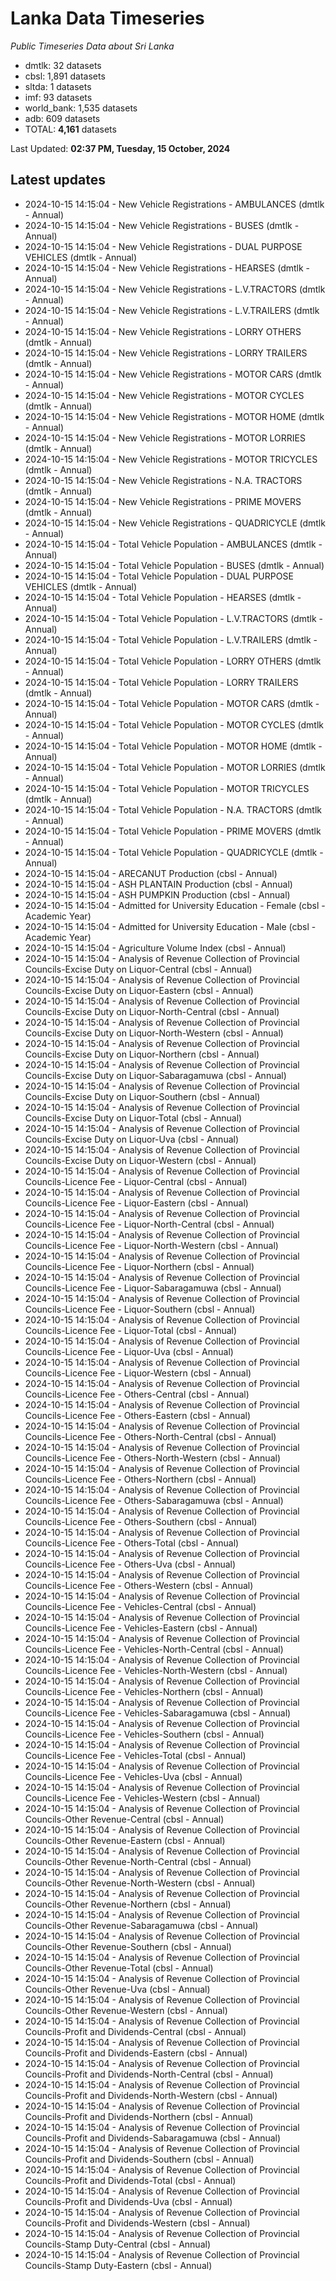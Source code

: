 # Lanka Data Timeseries
*Public Timeseries Data about Sri Lanka*

* dmtlk: 32 datasets
* cbsl: 1,891 datasets
* sltda: 1 datasets
* imf: 93 datasets
* world_bank: 1,535 datasets
* adb: 609 datasets
* TOTAL: **4,161** datasets

Last Updated: **02:37 PM, Tuesday, 15 October, 2024**

## Latest updates

* 2024-10-15 14:15:04 - New Vehicle Registrations - AMBULANCES (dmtlk - Annual)
* 2024-10-15 14:15:04 - New Vehicle Registrations - BUSES (dmtlk - Annual)
* 2024-10-15 14:15:04 - New Vehicle Registrations - DUAL PURPOSE VEHICLES (dmtlk - Annual)
* 2024-10-15 14:15:04 - New Vehicle Registrations - HEARSES (dmtlk - Annual)
* 2024-10-15 14:15:04 - New Vehicle Registrations - L.V.TRACTORS (dmtlk - Annual)
* 2024-10-15 14:15:04 - New Vehicle Registrations - L.V.TRAILERS (dmtlk - Annual)
* 2024-10-15 14:15:04 - New Vehicle Registrations - LORRY OTHERS (dmtlk - Annual)
* 2024-10-15 14:15:04 - New Vehicle Registrations - LORRY TRAILERS (dmtlk - Annual)
* 2024-10-15 14:15:04 - New Vehicle Registrations - MOTOR CARS (dmtlk - Annual)
* 2024-10-15 14:15:04 - New Vehicle Registrations - MOTOR CYCLES (dmtlk - Annual)
* 2024-10-15 14:15:04 - New Vehicle Registrations - MOTOR HOME (dmtlk - Annual)
* 2024-10-15 14:15:04 - New Vehicle Registrations - MOTOR LORRIES (dmtlk - Annual)
* 2024-10-15 14:15:04 - New Vehicle Registrations - MOTOR TRICYCLES (dmtlk - Annual)
* 2024-10-15 14:15:04 - New Vehicle Registrations - N.A. TRACTORS (dmtlk - Annual)
* 2024-10-15 14:15:04 - New Vehicle Registrations - PRIME MOVERS (dmtlk - Annual)
* 2024-10-15 14:15:04 - New Vehicle Registrations - QUADRICYCLE (dmtlk - Annual)
* 2024-10-15 14:15:04 - Total Vehicle Population - AMBULANCES (dmtlk - Annual)
* 2024-10-15 14:15:04 - Total Vehicle Population - BUSES (dmtlk - Annual)
* 2024-10-15 14:15:04 - Total Vehicle Population - DUAL PURPOSE VEHICLES (dmtlk - Annual)
* 2024-10-15 14:15:04 - Total Vehicle Population - HEARSES (dmtlk - Annual)
* 2024-10-15 14:15:04 - Total Vehicle Population - L.V.TRACTORS (dmtlk - Annual)
* 2024-10-15 14:15:04 - Total Vehicle Population - L.V.TRAILERS (dmtlk - Annual)
* 2024-10-15 14:15:04 - Total Vehicle Population - LORRY OTHERS (dmtlk - Annual)
* 2024-10-15 14:15:04 - Total Vehicle Population - LORRY TRAILERS (dmtlk - Annual)
* 2024-10-15 14:15:04 - Total Vehicle Population - MOTOR CARS (dmtlk - Annual)
* 2024-10-15 14:15:04 - Total Vehicle Population - MOTOR CYCLES (dmtlk - Annual)
* 2024-10-15 14:15:04 - Total Vehicle Population - MOTOR HOME (dmtlk - Annual)
* 2024-10-15 14:15:04 - Total Vehicle Population - MOTOR LORRIES (dmtlk - Annual)
* 2024-10-15 14:15:04 - Total Vehicle Population - MOTOR TRICYCLES (dmtlk - Annual)
* 2024-10-15 14:15:04 - Total Vehicle Population - N.A. TRACTORS (dmtlk - Annual)
* 2024-10-15 14:15:04 - Total Vehicle Population - PRIME MOVERS (dmtlk - Annual)
* 2024-10-15 14:15:04 - Total Vehicle Population - QUADRICYCLE (dmtlk - Annual)
* 2024-10-15 14:15:04 - ARECANUT Production (cbsl - Annual)
* 2024-10-15 14:15:04 - ASH PLANTAIN Production (cbsl - Annual)
* 2024-10-15 14:15:04 - ASH PUMPKIN Production (cbsl - Annual)
* 2024-10-15 14:15:04 - Admitted for University Education - Female (cbsl - Academic Year)
* 2024-10-15 14:15:04 - Admitted for University Education - Male (cbsl - Academic Year)
* 2024-10-15 14:15:04 - Agriculture Volume Index (cbsl - Annual)
* 2024-10-15 14:15:04 - Analysis of Revenue Collection of Provincial Councils-Excise Duty on Liquor-Central (cbsl - Annual)
* 2024-10-15 14:15:04 - Analysis of Revenue Collection of Provincial Councils-Excise Duty on Liquor-Eastern (cbsl - Annual)
* 2024-10-15 14:15:04 - Analysis of Revenue Collection of Provincial Councils-Excise Duty on Liquor-North-Central (cbsl - Annual)
* 2024-10-15 14:15:04 - Analysis of Revenue Collection of Provincial Councils-Excise Duty on Liquor-North-Western (cbsl - Annual)
* 2024-10-15 14:15:04 - Analysis of Revenue Collection of Provincial Councils-Excise Duty on Liquor-Northern (cbsl - Annual)
* 2024-10-15 14:15:04 - Analysis of Revenue Collection of Provincial Councils-Excise Duty on Liquor-Sabaragamuwa (cbsl - Annual)
* 2024-10-15 14:15:04 - Analysis of Revenue Collection of Provincial Councils-Excise Duty on Liquor-Southern (cbsl - Annual)
* 2024-10-15 14:15:04 - Analysis of Revenue Collection of Provincial Councils-Excise Duty on Liquor-Total (cbsl - Annual)
* 2024-10-15 14:15:04 - Analysis of Revenue Collection of Provincial Councils-Excise Duty on Liquor-Uva (cbsl - Annual)
* 2024-10-15 14:15:04 - Analysis of Revenue Collection of Provincial Councils-Excise Duty on Liquor-Western (cbsl - Annual)
* 2024-10-15 14:15:04 - Analysis of Revenue Collection of Provincial Councils-Licence Fee - Liquor-Central (cbsl - Annual)
* 2024-10-15 14:15:04 - Analysis of Revenue Collection of Provincial Councils-Licence Fee - Liquor-Eastern (cbsl - Annual)
* 2024-10-15 14:15:04 - Analysis of Revenue Collection of Provincial Councils-Licence Fee - Liquor-North-Central (cbsl - Annual)
* 2024-10-15 14:15:04 - Analysis of Revenue Collection of Provincial Councils-Licence Fee - Liquor-North-Western (cbsl - Annual)
* 2024-10-15 14:15:04 - Analysis of Revenue Collection of Provincial Councils-Licence Fee - Liquor-Northern (cbsl - Annual)
* 2024-10-15 14:15:04 - Analysis of Revenue Collection of Provincial Councils-Licence Fee - Liquor-Sabaragamuwa (cbsl - Annual)
* 2024-10-15 14:15:04 - Analysis of Revenue Collection of Provincial Councils-Licence Fee - Liquor-Southern (cbsl - Annual)
* 2024-10-15 14:15:04 - Analysis of Revenue Collection of Provincial Councils-Licence Fee - Liquor-Total (cbsl - Annual)
* 2024-10-15 14:15:04 - Analysis of Revenue Collection of Provincial Councils-Licence Fee - Liquor-Uva (cbsl - Annual)
* 2024-10-15 14:15:04 - Analysis of Revenue Collection of Provincial Councils-Licence Fee - Liquor-Western (cbsl - Annual)
* 2024-10-15 14:15:04 - Analysis of Revenue Collection of Provincial Councils-Licence Fee - Others-Central (cbsl - Annual)
* 2024-10-15 14:15:04 - Analysis of Revenue Collection of Provincial Councils-Licence Fee - Others-Eastern (cbsl - Annual)
* 2024-10-15 14:15:04 - Analysis of Revenue Collection of Provincial Councils-Licence Fee - Others-North-Central (cbsl - Annual)
* 2024-10-15 14:15:04 - Analysis of Revenue Collection of Provincial Councils-Licence Fee - Others-North-Western (cbsl - Annual)
* 2024-10-15 14:15:04 - Analysis of Revenue Collection of Provincial Councils-Licence Fee - Others-Northern (cbsl - Annual)
* 2024-10-15 14:15:04 - Analysis of Revenue Collection of Provincial Councils-Licence Fee - Others-Sabaragamuwa (cbsl - Annual)
* 2024-10-15 14:15:04 - Analysis of Revenue Collection of Provincial Councils-Licence Fee - Others-Southern (cbsl - Annual)
* 2024-10-15 14:15:04 - Analysis of Revenue Collection of Provincial Councils-Licence Fee - Others-Total (cbsl - Annual)
* 2024-10-15 14:15:04 - Analysis of Revenue Collection of Provincial Councils-Licence Fee - Others-Uva (cbsl - Annual)
* 2024-10-15 14:15:04 - Analysis of Revenue Collection of Provincial Councils-Licence Fee - Others-Western (cbsl - Annual)
* 2024-10-15 14:15:04 - Analysis of Revenue Collection of Provincial Councils-Licence Fee - Vehicles-Central (cbsl - Annual)
* 2024-10-15 14:15:04 - Analysis of Revenue Collection of Provincial Councils-Licence Fee - Vehicles-Eastern (cbsl - Annual)
* 2024-10-15 14:15:04 - Analysis of Revenue Collection of Provincial Councils-Licence Fee - Vehicles-North-Central (cbsl - Annual)
* 2024-10-15 14:15:04 - Analysis of Revenue Collection of Provincial Councils-Licence Fee - Vehicles-North-Western (cbsl - Annual)
* 2024-10-15 14:15:04 - Analysis of Revenue Collection of Provincial Councils-Licence Fee - Vehicles-Northern (cbsl - Annual)
* 2024-10-15 14:15:04 - Analysis of Revenue Collection of Provincial Councils-Licence Fee - Vehicles-Sabaragamuwa (cbsl - Annual)
* 2024-10-15 14:15:04 - Analysis of Revenue Collection of Provincial Councils-Licence Fee - Vehicles-Southern (cbsl - Annual)
* 2024-10-15 14:15:04 - Analysis of Revenue Collection of Provincial Councils-Licence Fee - Vehicles-Total (cbsl - Annual)
* 2024-10-15 14:15:04 - Analysis of Revenue Collection of Provincial Councils-Licence Fee - Vehicles-Uva (cbsl - Annual)
* 2024-10-15 14:15:04 - Analysis of Revenue Collection of Provincial Councils-Licence Fee - Vehicles-Western (cbsl - Annual)
* 2024-10-15 14:15:04 - Analysis of Revenue Collection of Provincial Councils-Other Revenue-Central (cbsl - Annual)
* 2024-10-15 14:15:04 - Analysis of Revenue Collection of Provincial Councils-Other Revenue-Eastern (cbsl - Annual)
* 2024-10-15 14:15:04 - Analysis of Revenue Collection of Provincial Councils-Other Revenue-North-Central (cbsl - Annual)
* 2024-10-15 14:15:04 - Analysis of Revenue Collection of Provincial Councils-Other Revenue-North-Western (cbsl - Annual)
* 2024-10-15 14:15:04 - Analysis of Revenue Collection of Provincial Councils-Other Revenue-Northern (cbsl - Annual)
* 2024-10-15 14:15:04 - Analysis of Revenue Collection of Provincial Councils-Other Revenue-Sabaragamuwa (cbsl - Annual)
* 2024-10-15 14:15:04 - Analysis of Revenue Collection of Provincial Councils-Other Revenue-Southern (cbsl - Annual)
* 2024-10-15 14:15:04 - Analysis of Revenue Collection of Provincial Councils-Other Revenue-Total (cbsl - Annual)
* 2024-10-15 14:15:04 - Analysis of Revenue Collection of Provincial Councils-Other Revenue-Uva (cbsl - Annual)
* 2024-10-15 14:15:04 - Analysis of Revenue Collection of Provincial Councils-Other Revenue-Western (cbsl - Annual)
* 2024-10-15 14:15:04 - Analysis of Revenue Collection of Provincial Councils-Profit and Dividends-Central (cbsl - Annual)
* 2024-10-15 14:15:04 - Analysis of Revenue Collection of Provincial Councils-Profit and Dividends-Eastern (cbsl - Annual)
* 2024-10-15 14:15:04 - Analysis of Revenue Collection of Provincial Councils-Profit and Dividends-North-Central (cbsl - Annual)
* 2024-10-15 14:15:04 - Analysis of Revenue Collection of Provincial Councils-Profit and Dividends-North-Western (cbsl - Annual)
* 2024-10-15 14:15:04 - Analysis of Revenue Collection of Provincial Councils-Profit and Dividends-Northern (cbsl - Annual)
* 2024-10-15 14:15:04 - Analysis of Revenue Collection of Provincial Councils-Profit and Dividends-Sabaragamuwa (cbsl - Annual)
* 2024-10-15 14:15:04 - Analysis of Revenue Collection of Provincial Councils-Profit and Dividends-Southern (cbsl - Annual)
* 2024-10-15 14:15:04 - Analysis of Revenue Collection of Provincial Councils-Profit and Dividends-Total (cbsl - Annual)
* 2024-10-15 14:15:04 - Analysis of Revenue Collection of Provincial Councils-Profit and Dividends-Uva (cbsl - Annual)
* 2024-10-15 14:15:04 - Analysis of Revenue Collection of Provincial Councils-Profit and Dividends-Western (cbsl - Annual)
* 2024-10-15 14:15:04 - Analysis of Revenue Collection of Provincial Councils-Stamp Duty-Central (cbsl - Annual)
* 2024-10-15 14:15:04 - Analysis of Revenue Collection of Provincial Councils-Stamp Duty-Eastern (cbsl - Annual)